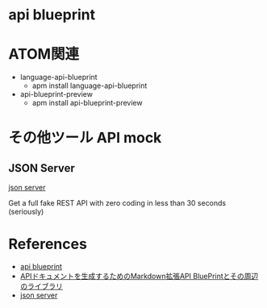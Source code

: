 api blueprint
=====================

# ATOM関連

+ language-api-blueprint
  + apm install language-api-blueprint
+ api-blueprint-preview
  + apm install api-blueprint-preview


# その他ツール API mock

## JSON Server

[json server](https://github.com/typicode/json-server)

Get a full fake REST API with zero coding in less than 30 seconds (seriously)



# References

+ [api blueprint](https://apiblueprint.org/)
+ [APIドキュメントを生成するためのMarkdown拡張API BluePrintとその周辺のライブラリ](http://qiita.com/taizo/items/0181f5ea641e2f91d0a5)
+ [json server](https://github.com/typicode/json-server)
